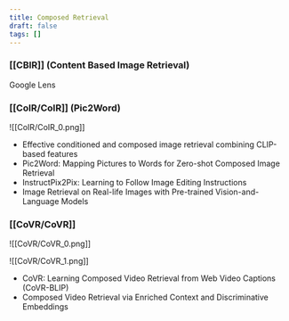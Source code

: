 ```yaml
---
title: Composed Retrieval
draft: false
tags: []
---
```


### [[CBIR]] (Content Based Image Retrieval)
Google Lens
### [[CoIR/CoIR]] (Pic2Word)
![[CoIR/CoIR_0.png]]
- Effective conditioned and composed image retrieval combining CLIP-based features
- Pic2Word: Mapping Pictures to Words for Zero-shot Composed Image Retrieval
- InstructPix2Pix: Learning to Follow Image Editing Instructions
- Image Retrieval on Real-life Images with Pre-trained Vision-and-Language Models

### [[CoVR/CoVR]]
![[CoVR/CoVR_0.png]]

![[CoVR/CoVR_1.png]]
- CoVR: Learning Composed Video Retrieval from Web Video Captions (CoVR-BLIP)
- Composed Video Retrieval via Enriched Context and Discriminative Embeddings
